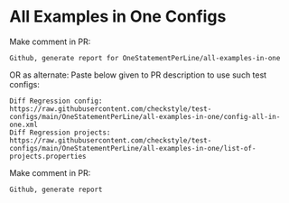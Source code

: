 # All Examples in One Configs
Make comment in PR:
```
Github, generate report for OneStatementPerLine/all-examples-in-one
```
OR as alternate:
Paste below given to PR description to use such test configs:
```
Diff Regression config: https://raw.githubusercontent.com/checkstyle/test-configs/main/OneStatementPerLine/all-examples-in-one/config-all-in-one.xml
Diff Regression projects: https://raw.githubusercontent.com/checkstyle/test-configs/main/OneStatementPerLine/all-examples-in-one/list-of-projects.properties
```
Make comment in PR:
```
Github, generate report
```
